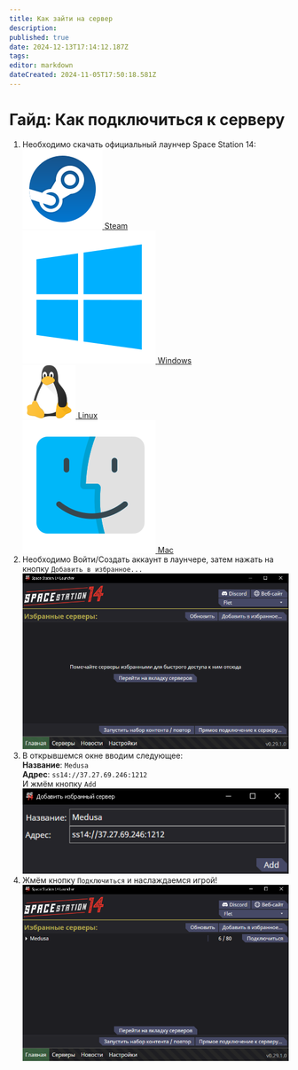 ```yaml
---
title: Как зайти на сервер
description: 
published: true
date: 2024-12-13T17:14:12.187Z
tags: 
editor: markdown
dateCreated: 2024-11-05T17:50:18.581Z
---
```



</head>
<body>
    <h1>Гайд: Как подключиться к серверу</h1>
    <ol type="1">
        <li>
            Необходимо скачать официальный лаунчер Space Station 14:
            <div class="icon-container">
                <div class="icon-box">
                    <a href="https://store.steampowered.com/app/1255460?snr=5000_5100__" target="_blank"> 
                        <img src="/guides/steam.png" img {
  image-rendering: auto !important;
} alt="Steam Icon">
                        <span>Steam</span>
                    </a>
                </div>
                <div class="icon-box">
                    <a href="https://github.com/space-wizards/SS14.Launcher/releases/latest/download/SS14.Launcher_Windows.zip" target="_blank">
                        <img src="/guides/windows.png" img {
  image-rendering: auto !important;
} alt="Windows Icon">
                        <span>Windows</span>
                    </a>
                </div>
                <div class="icon-box">
                    <a href="https://flathub.org/apps/com.spacestation14.Launcher" target="_blank" rel="nofollow">
                        <img src="/guides/linux.png" img {
  image-rendering: auto !important;
} alt="Linux Icon">
                        <span>Linux</span> 
                    </a>
                </div>
                <div class="icon-box">
                    <a href="https://github.com/space-wizards/SS14.Launcher/releases/latest/download/SS14.Launcher_macOS.zip" target="_blank">
                        <img src="/guides/mac.png" img {
  image-rendering: auto !important;
} alt="Mac Icon">
                        <span>Mac</span>
                    </a>
                </div>
            </div>
        </li>
        <li>
            Необходимо Войти/Создать аккаунт в лаунчере, затем нажать на кнопку <code>Добавить в избранное...</code><br>
            <img src="11.png" alt="Жмём кнопку">
        </li>
        <li>
            В открывшемся окне вводим следующее:<br>
            <b>Название</b>: <code id="copy_me">Medusa</code><br>
            <b>Адрес</b>: <code id="copy_me">ss14://37.27.69.246:1212</code><br>
            И жмём кнопку <code>Add</code><br>
            <img src="22.jpg" alt="Вводим данные">
        </li>
        <li>
            Жмём кнопку <code>Подключиться</code> и наслаждаемся игрой!<br>
            <img src="33.jpg" alt="Играем">
        </li>
    </ol>
</body>
</html>
